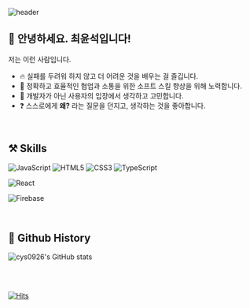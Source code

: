![header](https://capsule-render.vercel.app/api?type=Waving&color=gradient&fontAlign=75&height=200&section=header&text=Yoonseok%20Choi🐬&fontAlignY=40&fontSize=40&animation=fadeIn)

## 👋 안녕하세요. 최윤석입니다!

저는 이런 사람입니다.

- 🔥 실패를 두려워 하지 않고 더 어려운 것을 배우는 걸 즐깁니다.
- 👯 정확하고 효율적인 협업과 소통을 위한 소프트 스킬 향상을 위해 노력합니다.
- 🤔 개발자가 아닌 사용자의 입장에서 생각하고 고민합니다.
- ❓ 스스로에게 __왜?__ 라는 질문을 던지고, 생각하는 것을 좋아합니다.


<br/>

## ⚒️ Skills

![JavaScript](https://img.shields.io/badge/JavaScript-F7DF1E?style=for-the-badge&logo=javascript&logoColor=black)
![HTML5](https://img.shields.io/badge/html5-E34F26?style=for-the-badge&logo=html5&logoColor=white)
![CSS3](https://img.shields.io/badge/css-1572B6?style=for-the-badge&logo=css3&logoColor=white)
![TypeScript](https://img.shields.io/badge/TypeScript-3178C6?style=for-the-badge&logo=typescript&logoColor=white)


![React](https://img.shields.io/badge/React-61DAFB?flat&style=for-the-badge&logo=react&logoColor=black)

![Firebase](https://img.shields.io/badge/firebase-FFCA28?style=for-the-badge&logo=firebase&logoColor=white)


<br/>


## 📖 Github History
  
![cys0926's GitHub stats](https://github-readme-stats.vercel.app/api?username=cys0926&theme=dark)
  
<br/>
<br/>

[![Hits](https://hits.seeyoufarm.com/api/count/incr/badge.svg?url=https%3A%2F%2Fgithub.com%2Fcys0926&count_bg=%2379C83D&title_bg=%23555555&icon=&icon_color=%23E7E7E7&title=hits&edge_flat=false)](https://hits.seeyoufarm.com)
